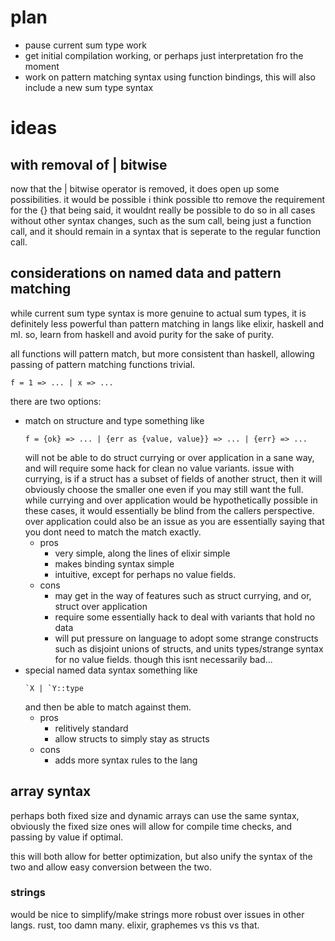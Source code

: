 # plan

- pause current sum type work 
- get initial compilation working, or perhaps just interpretation fro the moment
- work on pattern matching syntax using function bindings, this will also include a new sum type syntax

# ideas

## with removal of | bitwise
    
now that the | bitwise operator is removed, it does open up some possibilities.
it would be possible i think possible tto remove the requirement for the {}
that being said, it wouldnt really be possible to do so in all cases without other syntax changes, 
such as the sum call, being just a function call, and it should remain in a syntax that is seperate to the regular function call.

## considerations on named data and pattern matching

while current sum type syntax is more genuine to actual sum types,
it is definitely less powerful than pattern matching in langs like elixir, haskell and ml.
so, learn from haskell and avoid purity for the sake of purity.

all functions will pattern match, but more consistent than haskell, allowing passing of pattern matching functions trivial.
```
f = 1 => ... | x => ...
```

there are two options:
- match on structure and type
    something like
    ```
    f = {ok} => ... | {err as {value, value}} => ... | {err} => ...
    ```
    will not be able to do struct currying or over application in a sane way,
    and will require some hack for clean no value variants.
    issue with currying, is if a struct has a subset of fields of another struct,
    then it will obviously choose the smaller one even if you may still want the full.
    while currying and over application would be hypothetically possible in these cases,
    it would essentially be blind from the callers perspective.
    over application could also be an issue as you are essentially saying that you dont need to match the match exactly.
    - pros
        - very simple, along the lines of elixir simple
        - makes binding syntax simple
        - intuitive, except for perhaps no value fields.
    - cons
        - may get in the way of features such as struct currying, and or, struct over application
        - require some essentially hack to deal with variants that hold no data
        - will put pressure on language to adopt some strange constructs
            such as disjoint unions of structs, and units types/strange syntax for no value fields.
            though this isnt necessarily bad...
- special named data syntax
    something like 
    ```
    `X | `Y::type
    ```
    and then be able to match against them. 
    - pros
        - relitively standard
        - allow structs to simply stay as structs
    - cons
        - adds more syntax rules to the lang

## array syntax

perhaps both fixed size and dynamic arrays can use the same syntax,
obviously the fixed size ones will allow for compile time checks, and passing by value if optimal.

this will both allow for better optimization, but also unify the syntax of the two and allow easy conversion between the two.

### strings

would be nice to simplify/make strings more robust over issues in other langs.
rust, too damn many. 
elixir, graphemes vs this vs that.
